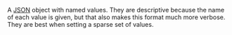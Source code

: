 A [JSON](/concepts/#json) object with named values.  They are descriptive because the name of each value is given, but that also makes this format much more verbose. They are best when setting a sparse set of values.